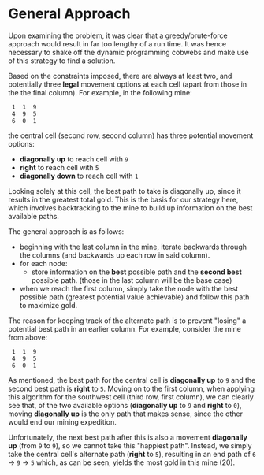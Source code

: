 # General Approach

Upon examining the problem, it was clear that a greedy/brute-force approach would result in far too lengthy of a run time.
It was hence necessary to shake off the dynamic programming cobwebs and make use of this strategy to find a solution.

Based on the constraints imposed, there are always at least two, and potentially three **legal** movement options at each cell
(apart from those in the the final column). For example, in the following mine:

```
 1  1  9
 4  9  5
 6  0  1
```

the central cell (second row, second column) has three potential movement options:
- **diagonally up** to reach cell with `9`
- **right** to reach cell with `5`
- **diagonally down** to reach cell with `1`

Looking solely at this cell, the best path to take is diagonally up, since it results in the greatest total gold. This is the basis for our strategy here,
which involves backtracking to the mine to build up information on the best available paths.

The general approach is as follows:
- beginning with the last column in the mine, iterate backwards through the columns (and backwards up each row in said column).
- for each node:
  -  store information on the **best** possible path and the **second best** possible path. (those in the last column will be the base case)
- when we reach the first column, simply take the node with the best possible path (greatest potential value achievable) and follow this path to maximize gold.

The reason for keeping track of the alternate path is to prevent "losing" a potential best path in an earlier column. For example,
consider the mine from above:

```
 1  1  9
 4  9  5
 6  0  1
```

As mentioned, the best path for the central cell is **diagonally up** to `9` and the second best path is **right** to `5`.
Moving on to the first column, when applying this algorithm for the southwest cell (third row, first column), we can clearly see that, of the two available options
(**diagonally up** to `9` and **right** to `0`), moving **diagonally up** is the only path that makes sense, since the other would end our mining expedition.

Unfortunately, the next best path after this is also a movement **diagonally up** (from `9` to `9`), so we cannot take this "happiest path". Instead, we simply 
take the central cell's alternate path (**right** to `5`), resulting in an end path of `6` -> `9` -> `5` which, as can be seen, yields the most gold in this
mine (20).
